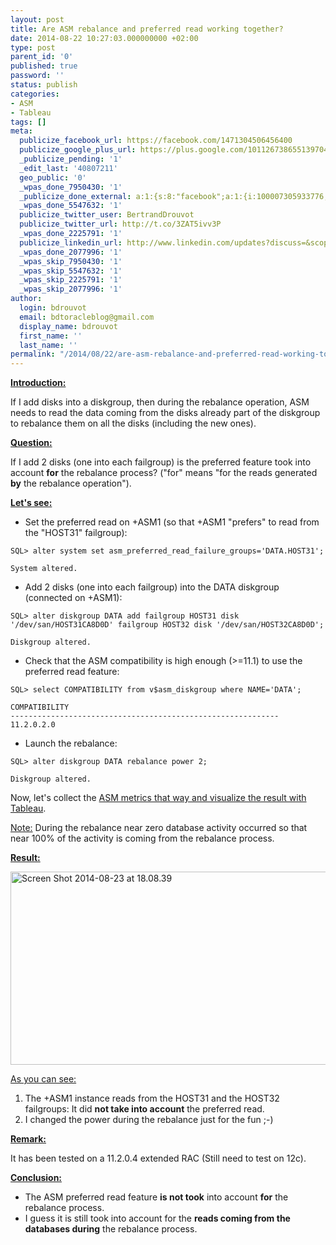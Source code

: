 ```yaml
---
layout: post
title: Are ASM rebalance and preferred read working together?
date: 2014-08-22 10:27:03.000000000 +02:00
type: post
parent_id: '0'
published: true
password: ''
status: publish
categories:
- ASM
- Tableau
tags: []
meta:
  publicize_facebook_url: https://facebook.com/1471304506456400
  publicize_google_plus_url: https://plus.google.com/101126738655139704850/posts/Ead84FcBii9
  _publicize_pending: '1'
  _edit_last: '40807211'
  geo_public: '0'
  _wpas_done_7950430: '1'
  _publicize_done_external: a:1:{s:8:"facebook";a:1:{i:100007305933776;b:1;}}
  _wpas_done_5547632: '1'
  publicize_twitter_user: BertrandDrouvot
  publicize_twitter_url: http://t.co/3ZAT5ivv3P
  _wpas_done_2225791: '1'
  publicize_linkedin_url: http://www.linkedin.com/updates?discuss=&scope=16310177&stype=M&topic=5908514502608977920&type=U&a=mRPW
  _wpas_done_2077996: '1'
  _wpas_skip_7950430: '1'
  _wpas_skip_5547632: '1'
  _wpas_skip_2225791: '1'
  _wpas_skip_2077996: '1'
author:
  login: bdrouvot
  email: bdtoracleblog@gmail.com
  display_name: bdrouvot
  first_name: ''
  last_name: ''
permalink: "/2014/08/22/are-asm-rebalance-and-preferred-read-working-together/"
---
```


<span style="text-decoration:underline;">**Introduction:**</span>

If I add disks into a diskgroup, then during the rebalance operation, ASM needs to read the data coming from the disks already part of the diskgroup to rebalance them on all the disks (including the new ones).

<span style="text-decoration:underline;">**Question:**</span>

If I add 2 disks (one into each failgroup) is the preferred feature took into account **for** the rebalance process? ("for" means "for the reads generated **by** the rebalance operation").

<span style="text-decoration:underline;">**Let's see:**</span>

-   Set the preferred read on +ASM1 (so that +ASM1 "prefers" to read from the "HOST31" failgroup):

<!-- -->

    SQL> alter system set asm_preferred_read_failure_groups='DATA.HOST31';

    System altered.

-   Add 2 disks (one into each failgroup) into the DATA diskgroup (connected on +ASM1):

<!-- -->

    SQL> alter diskgroup DATA add failgroup HOST31 disk '/dev/san/HOST31CA8D0D' failgroup HOST32 disk '/dev/san/HOST32CA8D0D';

    Diskgroup altered.

-   Check that the ASM compatibility is high enough (&gt;=11.1) to use the preferred read feature:

<!-- -->

    SQL> select COMPATIBILITY from v$asm_diskgroup where NAME='DATA';

    COMPATIBILITY
    ------------------------------------------------------------
    11.2.0.2.0

-   Launch the rebalance:

<!-- -->

    SQL> alter diskgroup DATA rebalance power 2;

    Diskgroup altered.

Now, let's collect the [ASM metrics that way and visualize the result with Tableau](http://bdrouvot.wordpress.com/2014/07/08/graphing-asm-performance-metrics/ "Graphing ASM performance metrics").

<span style="text-decoration:underline;">Note:</span> During the rebalance near zero database activity occurred so that near 100% of the activity is coming from the rebalance process.

<span style="text-decoration:underline;">**Result:**</span>

<img src="{{ site.baseurl }}/assets/images/screen-shot-2014-08-23-at-18-08-39.png" class="aligncenter size-full wp-image-2211" width="640" height="309" alt="Screen Shot 2014-08-23 at 18.08.39" />

<span style="text-decoration:underline;">As you can see:</span>

1.  The +ASM1 instance reads from the HOST31 and the HOST32 failgroups: It did **not take into account** the preferred read.
2.  I changed the power during the rebalance just for the fun ;-)

<span style="text-decoration:underline;">**Remark:**</span>

It has been tested on a 11.2.0.4 extended RAC (Still need to test on 12c).

<span style="text-decoration:underline;">**Conclusion:**</span>

-   The ASM preferred read feature **is not took** into account **for** the rebalance process.
-   I guess it is still took into account for the **reads coming from the databases during** the rebalance process.
